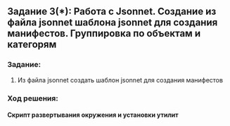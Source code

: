 ## Задание 3(*): Работа с Jsonnet. Создание из файла jsonnet шаблона jsonnet для создания манифестов. Группировка по объектам и категорям

### Задание:
1. Из файла jsonnet создать шаблон jsonnet для создания манифестов

### Ход решения:

#### Скрипт развертывания окружения и установки утилит

```

```

